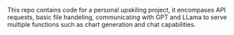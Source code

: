 This repo contains code for a personal upskiling project, it encompases API requests, basic file handeling, communicating with GPT and LLama to serve multiple functions such as chart generation and chat capabilities.
